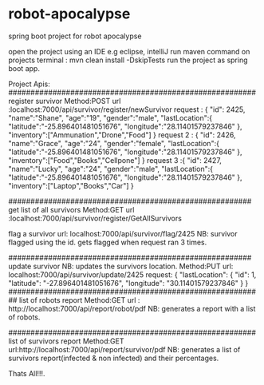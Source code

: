# robot-apocalypse
spring boot project  for robot apocalypse

open the project using an IDE e.g eclipse, intelliJ
run maven command on projects terminal : mvn clean install -DskipTests 
run the project as spring boot app.

Project Apis:
########################################################
register survivor
Method:POST
url :localhost:7000/api/survivor/register/newSurvivor
request :
{
    "id": 2425,
    "name":"Shane",
    "age":"19",
    "gender":"male",
    "lastLocation":{
        "latitude":"-25.896401481051676",
        "longitude":"28.11401579237846"
    },
    "inventory":["Ammunation","Drone","Food"]
}
request 2 :
{
    "id": 2426,
    "name":"Grace",
    "age":"24",
    "gender":"female",
    "lastLocation":{
        "latitude":"-25.896401481051676",
        "longitude":"28.11401579237846"
    },
    "inventory":["Food","Books","Cellpone"]
}
request 3 :{
    "id": 2427,
    "name":"Lucky",
    "age":"24",
    "gender":"male",
    "lastLocation":{
        "latitude":"-25.896401481051676",
        "longitude":"28.11401579237846"
    },
    "inventory":["Laptop","Books","Car"]
}



#######################################################
get list of all survivors
Method:GET
url :localhost:7000/api/survivor/register/GetAllSurvivors

flag a survivor 
url: localhost:7000/api/survivor/flag/2425
NB: survivor flagged using the id.
    gets flagged when request ran 3 times.

#######################################################
update survivor
NB: updates the survivors location.
Method:PUT
url: localhost:7000/api/survivor/update/2425
request:
{
"lastLocation": {
            "id": 1,
            "latitude": "-27.896401481051676",
            "longitude": "30.11401579237846"
                }
}
##########################################################
list of robots report
Method:GET
url : http://localhost:7000/api/report/robot/pdf
NB: generates a report with a list of robots.

########################################################
list of survivors report
Method:GET
url:http://localhost:7000/api/report/survivor/pdf
NB: generates a list of survivors report(infected & non infected) and their percentages.



Thats All!!!.
